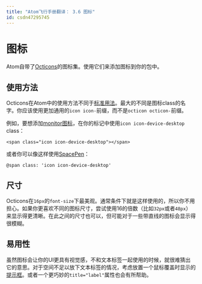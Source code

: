 ```yaml
---
title: "Atom飞行手册翻译： 3.6 图标"
id: csdn47295745
---
```


# 图标

Atom自带了[Octicons](https://octicons.github.com/)的图标集。使用它们来添加图标到你的包中。

## 使用方法

Octicons在Atom中的使用方法不同于[标准用法](https://octicons.github.com/usage/)。最大的不同是图标class的名字。你应该使用更加通用的`icon icon-`前缀，而不是`octicon octicon-`前缀。

例如，要想添加[monitor图标](https://octicons.github.com/icon/device-desktop/)，在你的标记中使用`icon icon-device-desktop` class：

```
<span class="icon icon-device-desktop"></span>
```

或者你可以像这样使用[SpacePen](http://atom.github.io/space-pen/)：

```
@span class: 'icon icon-device-desktop'
```

## 尺寸

Octicons在`16px`的`font-size`下最美观。通常条件下就是这样使用的，所以你不用担心。如果你更喜欢不同的图标尺寸，尝试使用16的倍数（比如`32px`或者`48px`）来显示得更清晰。在此之间的尺寸也可以，但可能对于一些带直线的图标会显示得很模糊。

## 易用性

虽然图标会让你的UI更具有视觉感，不和文本标签一起使用的时候，就很难猜出它的意思。对于空间不足以放下文本标签的情况，考虑放置一个鼠标覆盖时显示的[提示框](https://atom.io/docs/api/latest/TooltipManager)。或者一个更巧妙的`title="label"`属性也会有所帮助。